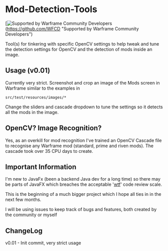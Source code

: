 # Mod-Detection-Tools

[![Supported by Warframe Community Developers](https://warframestat.us/wfcd.png)(https://github.com/WFCD "Supported by Warframe Community Developers")

Tool(s) for tinkering with specific OpenCV settings to help tweak and tune the detection settings for OpenCV and the detection of mods inside an image. 

## Usage (v0.01)
Currently very strict. Screenshot and crop an image of the Mods screen in Warframe similar to the examples in 
```
src/test/resources/images/*
```
Change the sliders and cascade dropdown to tune the settings so it detects all the mods in the image. 

## OpenCV? Image Recognition? 
Yes, as an overkill for mod recognition I've trained an OpenCV Cascade file to recognise any Warframe mod (standard, prime and riven mods). The cascade took over 35 CPU days to create. 

## Important Information
I'm new to JavaFx (been a backend Java dev for a long time) so there may be parts of JavaFX which breaches the acceptable '[wtf](https://s-media-cache-ak0.pinimg.com/236x/ff/68/a5/ff68a5a9d71c3eea9ae4f9e8fed469d1.jpg)' code review scale. 

This is the beginning of a much bigger project which I hope all ties in in the next few months.

I will be using issues to keep track of bugs and features, both created by the community or myself

## ChangeLog

v0.01 - Init commit, very strict usage

